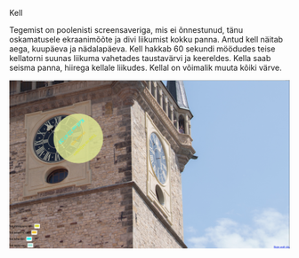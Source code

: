 Kell

Tegemist on poolenisti screensaveriga, mis ei õnnestunud, tänu oskamatusele ekraanimõõte ja divi liikumist kokku panna. Antud kell näitab aega, kuupäeva ja nädalapäeva. Kell hakkab 60 sekundi möödudes teise kellatorni suunas liikuma vahetades taustavärvi ja keereldes. Kella saab seisma panna, hiirega kellale liikudes. Kellal on võimalik muuta kõiki värve. 

![](Kodutoo_kell.png)
